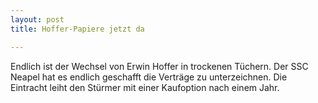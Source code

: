 ```yaml
---
layout: post
title: Hoffer-Papiere jetzt da

---
```


Endlich ist der Wechsel von Erwin Hoffer in trockenen Tüchern. Der SSC Neapel hat es endlich geschafft die Verträge zu unterzeichnen. Die Eintracht leiht den Stürmer mit einer Kaufoption nach einem Jahr.


